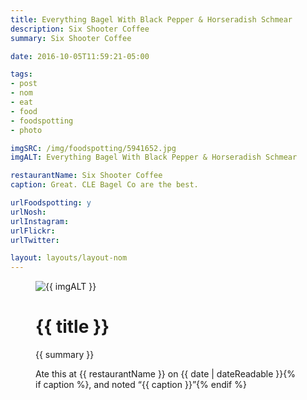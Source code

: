 ```yaml
---
title: Everything Bagel With Black Pepper & Horseradish Schmear
description: Six Shooter Coffee
summary: Six Shooter Coffee

date: 2016-10-05T11:59:21-05:00

tags:
- post
- nom
- eat
- food
- foodspotting
- photo

imgSRC: /img/foodspotting/5941652.jpg
imgALT: Everything Bagel With Black Pepper & Horseradish Schmear

restaurantName: Six Shooter Coffee
caption: Great. CLE Bagel Co are the best.

urlFoodspotting: y
urlNosh: 
urlInstagram: 
urlFlickr:
urlTwitter: 

layout: layouts/layout-nom
---
```

<figure class="nom">
	<img class="u-photo img-border" src="{{ imgSRC }}" alt="{{ imgALT }}">
	<figcaption>
		<h1 class="title p-name">{{ title }}</h1>
		<p class="summary">{{ summary }}</p>
		<p>Ate this at {{ restaurantName }} on <time class="dt-published" datetime="{{ date | dateIso }}">{{ date | dateReadable }}</time>{% if caption %}, and noted <q class="caption">{{ caption }}</q>{% endif %}
	</figcaption>
</figure>